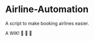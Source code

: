 # Airline-Automation
A script to make booking airlines easier.


A WIK! :construction_worker: :speech_balloon: :thought_balloon:
